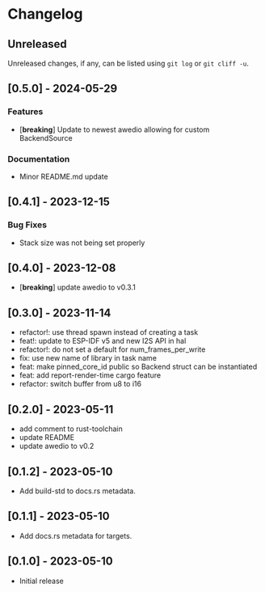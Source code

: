 # Changelog

## Unreleased

Unreleased changes, if any, can be listed using `git log` or `git cliff -u`.


## [0.5.0] - 2024-05-29

### Features

- [**breaking**] Update to newest awedio allowing for custom BackendSource

### Documentation

- Minor README.md update


## [0.4.1] - 2023-12-15

### Bug Fixes

- Stack size was not being set properly

## [0.4.0] - 2023-12-08

- [**breaking**] update awedio to v0.3.1

## [0.3.0] - 2023-11-14

- refactor!: use thread spawn instead of creating a task
- feat!: update to ESP-IDF v5 and new I2S API in hal
- refactor!: do not set a default for num_frames_per_write
- fix: use new name of library in task name
- feat: make pinned_core_id public so Backend struct can be instantiated
- feat: add report-render-time cargo feature
- refactor: switch buffer from u8 to i16

## [0.2.0] - 2023-05-11

- add comment to rust-toolchain
- update README
- update awedio to v0.2

## [0.1.2] - 2023-05-10

- Add build-std to docs.rs metadata.

## [0.1.1] - 2023-05-10

- Add docs.rs metadata for targets.

## [0.1.0] - 2023-05-10

- Initial release
